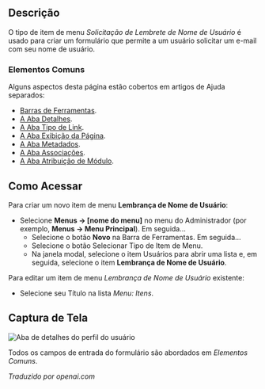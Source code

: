 <!-- Filename: Help4.x:Menu_Item:_Username_Reminder_Request  / Display title: Solicitação de Lembrete de Nome de Usuário -->

## Descrição

O tipo de item de menu *Solicitação de Lembrete de Nome de Usuário* é usado para criar um
formulário que permite a um usuário solicitar um e-mail com seu nome de usuário.

### Elementos Comuns

Alguns aspectos desta página estão cobertos em artigos de Ajuda separados:

* [Barras de Ferramentas](jdocmanual?article=help/common-elements/toolbars).
* [A Aba Detalhes](jdocmanual?article=help/menu-items-common/menu-item-details).
* [A Aba Tipo de Link](jdocmanual?article=help/menu-items-common/menu-item-link-type).
* [A Aba Exibição da Página](jdocmanual?article=help/menu-items-common/menu-item-page-display).
* [A Aba Metadados](jdocmanual?article=help/menu-items-common/menu-item-metadata).
* [A Aba Associações](jdocmanual?article=help/common-elements/edit-associations).
* [A Aba Atribuição de Módulo](jdocmanual?article=help/menu-items-common/menu-item-module-assignment).

## Como Acessar

Para criar um novo item de menu **Lembrança de Nome de Usuário**:

- Selecione **Menus → \[nome do menu\]** no menu do Administrador
  (por exemplo, **Menus → Menu Principal**). Em seguida...
  - Selecione o botão **Novo** na Barra de Ferramentas. Em seguida...
  - Selecione o botão Selecionar Tipo de Item de Menu.
  - Na janela modal, selecione o item Usuários para abrir uma lista e, em seguida,
    selecione o item **Lembrança de Nome de Usuário**.

Para editar um item de menu *Lembrança de Nome de Usuário* existente:

- Selecione seu Título na lista *Menu: Itens*.

## Captura de Tela

![Aba de detalhes do perfil do usuário](../../../ptbr/images/menu-items/users-username-reminder-request-details-tab.png)

Todos os campos de entrada do formulário são abordados em *Elementos Comuns*.

*Traduzido por openai.com*

